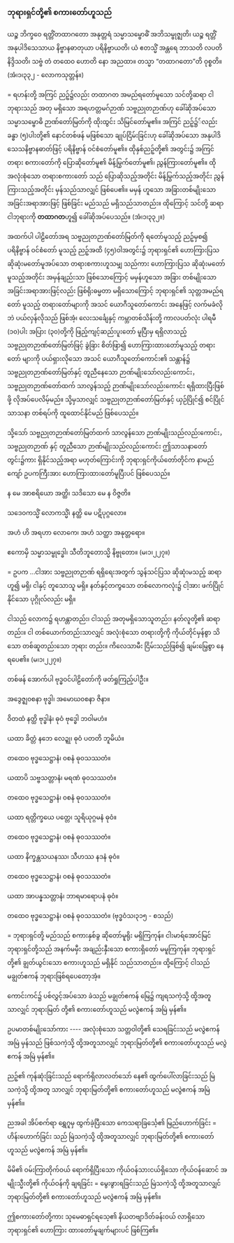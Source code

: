 ### ဘုရားရှင်တို့၏ စကားတော်ဟူသည်

ယဉ္စ ဘိက္ခဝေ ရတ္တိံတထာဂတော အနုတ္တရံ သမ္မာသမ္ဗောဓိံ အဘိသမ္ဗုဇ္ဈတိ၊ ယဉ္စ ရတ္တိံ အနုပါဒိသေသာယ နိဗ္ဗာနဓာတုယာ ပရိနိဗ္ဗာယတိ၊ ယံ ဧတသ္မိံ အန္တရေ ဘာသတိ လပတိ နိဒ္ဒိသတိ၊ သဗ္ဗံ တံ တထေ၀ ဟောတိ နော အညထာ။ 
တသ္မာ “တထာဂတော”တိ ဝုစ္စတိ။ (အံ၊၁၊၃၃၂ - လောကသုတ္တန်။)

= ရဟန်းတို့ အကြင် ညဉ့်၌လည်း တထာဂတ အမည်ရတော်မူသော သင်တို့ဆရာ ငါဘုရားသည် အတု မရှိသော အရဟတ္တမဂ်ဉာဏ် သဗ္ဗညုတဉာဏ်ဟု ခေါ်ဆိုအပ်သော သမ္မာသမ္ဗောဓိ ဉာဏ်တော်မြတ်ကို ထိုးထွင်း သိမြင်တော်မူ၏။ 
အကြင် ညဉ့်၌်လည်း ခန္ဓာ (၅)ပါးတို့၏ နောင်တစ်ဖန် မဖြစ်သော ချုပ်ငြိမ်းခြင်းဟု ခေါ်ဆိုအပ်သော အနုပါဒိသေသနိဗ္ဗာနဓာတ်ဖြင့် ပရိနိဗ္ဗာန် ဝင်စံတော်မူ၏။ 
ထိုနှစ်ညဉ့်တို့၏ အတွင်း၌ အကြင်တရား စကားတော်ကို ပြောဆိုတော်မူ၏ မိန့်မြွက်တော်မူ၏၊ ညွှန်ကြားတော်မူ၏။ 
ထိုအလုံးစုံသော တရားစကားတော် သည် ပြောဆိုသည့်အတိုင်း မိန့်မြွက်သည့်အတိုင်း ညွှန်ကြားသည့်အတိုင်း မှန်သည်သာလျှင် ဖြစ်ပေ၏။ 
မမှန် ဟူသော အခြားတစ်မျိုးသော အခြင်းအရာအားဖြင့် ဖြစ်ခြင်း မည်သည် မရှိသည်သာတည်း။ 
ထိုကြောင့် သင်တို့ ဆရာ ငါဘုရားကို **တထာဂတ**ဟူ၍ ခေါ်ဆိုအပ်ပေသည်။ (အံ၊၁၊၃၃၂။)

အထက်ပါ ပါဠိတော်အရ သဗ္ဗညုတဉာဏ်တော်မြတ်ကို ရတော်မူသည့် ညဉ့်မှစ၍ ပရိနိဗ္ဗာန် ဝင်စံတော် မူသည့် ညဉ့်အထိ (၄၅)ဝါအတွင်း၌ ဘုရားရှင်၏ ဟောကြားပြသ ဆိုဆုံးမတော်မူအပ်သော တရားစကားဟူသမျှ သည်ကား ဟောကြားပြသ ဆိုဆုံးမတော်မူသည့်အတိုင်း အမှန်ချည်းသာ ဖြစ်သောကြောင့် မမှန်ဟူသော အခြား တစ်မျိုးသော အခြင်းအရာအားဖြင့်လည်း ဖြစ်ရိုးဓမ္မတာ မရှိသောကြောင့် ဘုရားရှင်၏ သုတ္တအမည်ရတော် မူသည့် တရားတော်များကို အသင် ယောဂီသူတော်ကောင်း အနေဖြင့် လက်မခံလိုဘဲ ပယ်လှန်လိုသည် ဖြစ်အံ့၊ လေးသင်္ချေနှင့် ကမ္ဘာတစ်သိန်းတို့ ကာလပတ်လုံး ပါရမီ (၁၀)ပါး အပြား (၃၀)တို့ကို ဖြည့်ကျင့်ဆည်းပူးတော် မူပြီးမှ ရရှိလာသည့် သဗ္ဗညုတဉာဏ်တော်မြတ်ဖြင့် ခွဲခြား စိတ်ဖြာ၍ ဟောကြားထားတော်မူသည့် တရားတော် များကို ပယ်ရှားလိုသော အသင် ယောဂီသူတော်ကောင်း၏ သန္တာန်၌ သဗ္ဗညုတဉာဏ်တော်မြတ်နှင့် တူညီနေသော ဉာဏ်မျိုးသော်လည်းကောင်း， သဗ္ဗညုတဉာဏ်တော်ထက် သာလွန်သည့် ဉာဏ်မျိုးသော်လည်းကောင်း ရရှိထားပြီးဖြစ်ဖို့ လိုအပ်ပေလိမ့်မည်။ 
သို့မှသာလျှင် သဗ္ဗညုတဉာဏ်တော်မြတ်နှင့် ယှဉ်ပြိုင်၍ စင်ပြိုင်သာသနာ တစ်ရပ်ကို ထူထောင်နိုင်မည် ဖြစ်ပေသည်။

သို့သော် သဗ္ဗညုတဉာဏ်တော်မြတ်ထက် သာလွန်သော ဉာဏ်မျိုးသည်လည်းကောင်း， သဗ္ဗညုတဉာဏ် နှင့် တူညီသော ဉာဏ်မျိုးသည်လည်းကောင်း ဤသာသနာတော်တွင်း၌ကား ရှိနိုင်သည့်အရာ မဟုတ်ကြောင်းကို ဘုရားရှင်ကိုယ်တော်တိုင်က နာမည်ကျော် ဥပကကြီးအား ဟောကြားထားတော်မူပြီးပင် ဖြစ်ပေသည်။

န မေ အာစရိယော အတ္ထိ၊ သဒိသော မေ န ဝိဇ္ဇတိ။

သဒေ၀ကသ္မိံ လောကသ္မိံ၊ နတ္ထိ မေ ပဋိပုဂ္ဂလော။

အဟံ ဟိ အရဟာ လောကေ၊ အဟံ သတ္ထာ အနုတ္တရော။

ဧကောမှိ သမ္မာသမ္ဗုဒ္ဓေါ၊ သီတိဘူတောသ္မိ နိဗ္ဗုတော။ (မ၊၁၊၂၂၇။)

= ဥပက ...ငါအား သဗ္ဗညုတဉာဏ် ရရှိရေးအတွက် သွန်သင်ပြသ ဆိုဆုံးမသည့် ဆရာဟူ၍ မရှိ၊ ငါနှင့် တူသောသူ မရှိ။ 
နတ်နှင့်တကွသော တစ်လောကလုံး၌ ငါ့အား ဖက်ပြိုင်နိုင်သော ပုဂ္ဂိုလ်လည်း မရှိ။

ငါသည် လောက၌ ရဟန္တာတည်း၊ ငါသည် အတုမရှိသောသူတည်း၊ နတ်လူတို့၏ ဆရာတည်း။ 
ငါ တစ်ယောက်တည်းသာလျှင် အလုံးစုံသော တရားတို့ကို ကိုယ်တိုင်မှန်စွာ သိသော တစ်ဆူတည်းသော ဘုရား တည်း။ 
ကိလေသာမီး ငြိမ်းသည်ဖြစ်၍ ချမ်းမြေ့စွာ နေရပေ၏။ (မ၊၁၊၂၂၇။)

တစ်ဖန် အောက်ပါ ဗုဒ္ဓဝင်ပါဠိတော်ကို ဖတ်ရှုကြည့်ပါဦး။

အဒွေဇ္ဈ၀စနာ ဗုဒ္ဓါ၊ အမောဃ၀စနာ ဇိနာ။

ဝိတထံ နတ္ထိ ဗုဒ္ဓါနံ၊ ဓုဝံ ဗုဒ္ဓေါ ဘဝါမဟံ။

ယထာ ခိတ္တံ နဘေ လေဍ္ဍု၊ ဓုဝံ ပတတိ ဘူမိယံ။

တထေ၀ ဗုဒ္ဓသေဋ္ဌာနံ၊ ၀စနံ ဓု၀သဿတံ။

ယထာပိ သဗ္ဗသတ္တာနံ၊ မရဏံ ဓု၀သဿတံ။

တထေ၀ ဗုဒ္ဓသေဋ္ဌာနံ၊ ၀စနံ ဓု၀သဿတံ။

ယထာ ရတ္တိက္ခယေ ပတ္တေ၊ သူရိယုဂ္ဂမနံ ဓုဝံ။

တထေ၀ ဗုဒ္ဓသေဋ္ဌာနံ၊ ၀စနံ ဓု၀သဿတံ။

ယထာ နိက္ခန္တသယနဿ၊ သီဟဿ နဒနံ ဓုဝံ။

တထေ၀ ဗုဒ္ဓသေဋ္ဌာနံ၊ ၀စနံ ဓု၀သဿတံ။

ယထာ အာပန္နသတ္တာနံ၊ ဘာရမာရောပနံ ဓုဝံ။

တထေ၀ ဗုဒ္ဓသေဋ္ဌာနံ၊ ၀စနံ ဓု၀သဿတံ။ (ဗုဒ္ဓဝံသ၊၃၁၅ - စသည်)

= ဘုရားရှင်တို့ မည်သည် စကားနှစ်ခွ ဆိုတော်မူရိုး မရှိကြကုန်။ 
ငါးမာရ်အောင်မြင် ဘုရားရှင်တို့သည် အနက်မမှီး အချည်းနှီးသော စကားရှိတော် မမူကြကုန်။ 
ဘုရားရှင်တို့၏ ချွတ်ယွင်းသော စကားဟူသည် မရှိနိုင် သည်သာတည်း။ 
ထို့ကြောင့် ငါသည် မချွတ်ဧကန် ဘုရားဖြစ်ရပေတော့အံ့။

ကောင်းကင်၌ ပစ်လွှင့်အပ်သော ခဲသည် မချွတ်ဧကန် မြေ၌ ကျရသကဲ့သို့ ထို့အတူသာလျှင် ဘုရားမြတ် တို့၏ စကားတော်ဟူသည် မလွဲဧကန် အမြဲ မှန်၏။

ဥပမာတစ်မျိုးသော်ကား ---- အလုံးစုံသော သတ္တဝါတို့၏ သေရခြင်းသည် မလွဲဧကန် အမြဲ မှန်သည် ဖြစ်သကဲ့သို့ ထို့အတူသာလျှင် ဘုရားမြတ်တို့၏ စကားတော်ဟူသည် မလွဲဧကန် အမြဲ မှန်၏။

ညဉ့်၏ ကုန်ဆုံးခြင်းသည် ရောက်ရှိလာလတ်သော် နေ၏ ထွက်ပေါ်လာခြင်းသည် မြဲသကဲ့သို့ ထို့အတူ သာလျှင် ဘုရားမြတ်တို့၏ စကားတော်ဟူသည် မလွဲဧကန် အမြဲ မှန်၏။

ညအခါ အိပ်စက်ရာ ရွှေဂူမှ ထွက်ခဲ့ပြီးသော ကေသရာခြင်္သေ့၏ မြည်ဟောက်ခြင်း = ဟိန်းဟောက်ခြင်း သည် မြဲသကဲ့သို့ ထို့အတူသာလျှင် ဘုရားမြတ်တို့၏ စကားတော်ဟူသည် မလွဲဧကန် အမြဲ မှန်၏။

မိမိ၏ ဝမ်းကြာတိုက်ဝယ် ရောက်ရှိပြီးသော ကိုယ်ဝန်သားငယ်ရှိသော ကိုယ်ဝန်ဆောင် အမျိုးသ္မီးတို့၏ ကိုယ်ဝန်ကို ချရခြင်း = မွေးဖွားရခြင်းသည် မြဲသကဲ့သို့ ထို့အတူသာလျှင် ဘုရားမြတ်တို့၏ စကားတော်ဟူသည် မလွဲဧကန် အမြဲ မှန်၏။

ဤစကားတော်တို့ကား သုမေဓာရှင်ရသေ့၏ နိယတဗျာဒိတ်ခန်းဝယ် လာရှိသော ဘုရားရှင်၏ ဟောကြား ထားတော်မူချက်များပင် ဖြစ်ကြ၏။